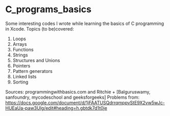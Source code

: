 # C_programs_basics
Some interesting codes I wrote while learning the basics of C programming in Xcode.
Topics (to be)covered:
1. Loops
2. Arrays
3. Functions
4. Strings
5. Structures and Unions
6. Pointers
7. Pattern generators
8. Linked lists
9. Sorting

Sources: programmingwithbasics.com and Ritchie + [Balguruswamy, sanfoundry, mycodeschool and geeksforgeeks]
Problems from: https://docs.google.com/document/d/1jFAATUSQdrrqmppvStE9X2vw5wJc-HUEaUa-paw3Ulg/edit#heading=h.gbtdk7d1t0je
